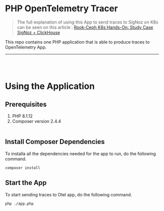 # PHP OpenTelemetry Tracer
> The full explanation of using this App to send traces to SigNoz on K8s can be seen on this article : [Rook-Ceph K8s Hands-On: Study Case SigNoz + ClickHouse](https://medium.com/@theophil730730/rook-ceph-k8s-hands-on-study-case-signoz-clickhouse-fb9ad1417815)

This repo contains one PHP application that is able to produce traces to OpenTelemetry App.

---
<br><br>
# Using the Application

## Prerequisites
1. PHP 8.1.12
2. Composer version 2.4.4
<br><br>

## Install Composer Dependencies
To installa all the dependencies needed for the app to run, do the following command.
```shell
composer install
```

## Start the App
To start sending traces to Otel app, do the following command.
```shell
php ./app.php
```